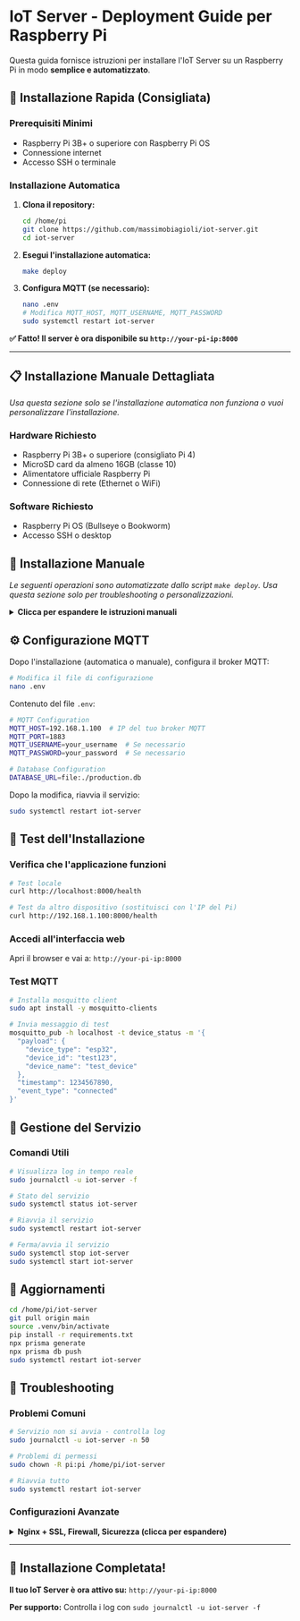 # IoT Server - Deployment Guide per Raspberry Pi

Questa guida fornisce istruzioni per installare l'IoT Server su un Raspberry Pi in modo **semplice e automatizzato**.

## 🚀 Installazione Rapida (Consigliata)

### Prerequisiti Minimi
- Raspberry Pi 3B+ o superiore con Raspberry Pi OS
- Connessione internet
- Accesso SSH o terminale

### Installazione Automatica

1. **Clona il repository:**
   ```bash
   cd /home/pi
   git clone https://github.com/massimobiagioli/iot-server.git
   cd iot-server
   ```

2. **Esegui l'installazione automatica:**
   ```bash
   make deploy
   ```

3. **Configura MQTT (se necessario):**
   ```bash
   nano .env
   # Modifica MQTT_HOST, MQTT_USERNAME, MQTT_PASSWORD
   sudo systemctl restart iot-server
   ```

**✅ Fatto! Il server è ora disponibile su `http://your-pi-ip:8000`**

---

## 📋 Installazione Manuale Dettagliata

*Usa questa sezione solo se l'installazione automatica non funziona o vuoi personalizzare l'installazione.*

### Hardware Richiesto
- Raspberry Pi 3B+ o superiore (consigliato Pi 4)
- MicroSD card da almeno 16GB (classe 10)
- Alimentatore ufficiale Raspberry Pi
- Connessione di rete (Ethernet o WiFi)

### Software Richiesto
- Raspberry Pi OS (Bullseye o Bookworm)
- Accesso SSH o desktop

## 🔧 Installazione Manuale

*Le seguenti operazioni sono automatizzate dallo script `make deploy`. Usa questa sezione solo per troubleshooting o personalizzazioni.*

<details>
<summary><strong>Clicca per espandere le istruzioni manuali</strong></summary>

### 1. Preparazione del Sistema

```bash
# Aggiorna il sistema
sudo apt update && sudo apt upgrade -y

# Installa dipendenze di sistema
sudo apt install -y git curl build-essential libssl-dev libffi-dev python3-dev nodejs npm sqlite3
```

### 2. Installazione Python 3.11+

```bash
# Verifica versione Python
python3 --version

# Se necessario, installa Python 3.11
sudo apt install -y software-properties-common
sudo add-apt-repository ppa:deadsnakes/ppa
sudo apt update
sudo apt install -y python3.11 python3.11-venv python3.11-dev
```

### 3. Setup Applicazione

```bash
# Clone repository (se non già fatto)
cd /home/pi
git clone https://github.com/massimobiagioli/iot-server.git
cd iot-server

# Crea ambiente virtuale
python3 -m venv .venv
source .venv/bin/activate

# Installa dipendenze
pip install --upgrade pip
pip install -r requirements.txt

# Setup database
npm install  # Se package.json esiste
npx prisma generate
npx prisma db push
```

### 4. Configurazione Servizio

```bash
# Crea file di servizio systemd
sudo tee /etc/systemd/system/iot-server.service > /dev/null << EOF
[Unit]
Description=IoT Server FastAPI Application
After=network.target

[Service]
Type=simple
User=pi
Group=pi
WorkingDirectory=/home/pi/iot-server
Environment=PATH=/home/pi/iot-server/.venv/bin
ExecStart=/home/pi/iot-server/.venv/bin/python -m uvicorn src.main:app --host 0.0.0.0 --port 8000
Restart=always
RestartSec=3

[Install]
WantedBy=multi-user.target
EOF

# Abilita e avvia servizio
sudo systemctl daemon-reload
sudo systemctl enable iot-server.service
sudo systemctl start iot-server.service
```

</details>

## ⚙️ Configurazione MQTT

Dopo l'installazione (automatica o manuale), configura il broker MQTT:

```bash
# Modifica il file di configurazione
nano .env
```

Contenuto del file `.env`:
```bash
# MQTT Configuration
MQTT_HOST=192.168.1.100  # IP del tuo broker MQTT
MQTT_PORT=1883
MQTT_USERNAME=your_username  # Se necessario
MQTT_PASSWORD=your_password  # Se necessario

# Database Configuration
DATABASE_URL=file:./production.db
```

Dopo la modifica, riavvia il servizio:
```bash
sudo systemctl restart iot-server
```

## 🧪 Test dell'Installazione

### Verifica che l'applicazione funzioni

```bash
# Test locale
curl http://localhost:8000/health

# Test da altro dispositivo (sostituisci con l'IP del Pi)
curl http://192.168.1.100:8000/health
```

### Accedi all'interfaccia web

Apri il browser e vai a: `http://your-pi-ip:8000`

### Test MQTT

```bash
# Installa mosquitto client
sudo apt install -y mosquitto-clients

# Invia messaggio di test
mosquitto_pub -h localhost -t device_status -m '{
  "payload": {
    "device_type": "esp32",
    "device_id": "test123",
    "device_name": "test_device"
  },
  "timestamp": 1234567890,
  "event_type": "connected"
}'
```

## 🔧 Gestione del Servizio

### Comandi Utili

```bash
# Visualizza log in tempo reale
sudo journalctl -u iot-server -f

# Stato del servizio
sudo systemctl status iot-server

# Riavvia il servizio
sudo systemctl restart iot-server

# Ferma/avvia il servizio
sudo systemctl stop iot-server
sudo systemctl start iot-server
```

## 🔄 Aggiornamenti

```bash
cd /home/pi/iot-server
git pull origin main
source .venv/bin/activate
pip install -r requirements.txt
npx prisma generate
npx prisma db push
sudo systemctl restart iot-server
```

## 🐛 Troubleshooting

### Problemi Comuni

```bash
# Servizio non si avvia - controlla log
sudo journalctl -u iot-server -n 50

# Problemi di permessi
sudo chown -R pi:pi /home/pi/iot-server

# Riavvia tutto
sudo systemctl restart iot-server
```

### Configurazioni Avanzate

<details>
<summary><strong>Nginx + SSL, Firewall, Sicurezza (clicca per espandere)</strong></summary>

#### Nginx Reverse Proxy
```bash
sudo apt install -y nginx
sudo tee /etc/nginx/sites-available/iot-server > /dev/null << 'EOF'
server {
    listen 80;
    server_name your-domain.com;
    location / {
        proxy_pass http://127.0.0.1:8000;
        proxy_set_header Host $host;
        proxy_set_header X-Real-IP $remote_addr;
    }
}
EOF
sudo ln -s /etc/nginx/sites-available/iot-server /etc/nginx/sites-enabled/
sudo systemctl restart nginx
```

#### SSL con Let's Encrypt
```bash
sudo apt install -y certbot python3-certbot-nginx
sudo certbot --nginx -d your-domain.com
```

#### Firewall
```bash
sudo ufw enable
sudo ufw allow ssh
sudo ufw allow 8000
```

</details>

---

## 🎉 **Installazione Completata!**

**Il tuo IoT Server è ora attivo su:** `http://your-pi-ip:8000`

**Per supporto:** Controlla i log con `sudo journalctl -u iot-server -f`
